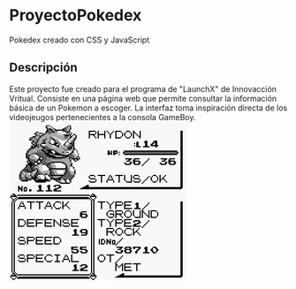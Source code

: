# ProyectoPokedex
Pokedex creado con CSS y JavaScript 

## Descripción

Este proyecto fue creado para el programa de "LaunchX" de Innovacción Vritual. Consiste en una página web que permite consultar la información básica de un Pokemon a escoger. La interfaz toma inspiración directa de los videojeugos pertenecientes a la consola GameBoy. 
![GBAScreen1](/images/insp1.png)

